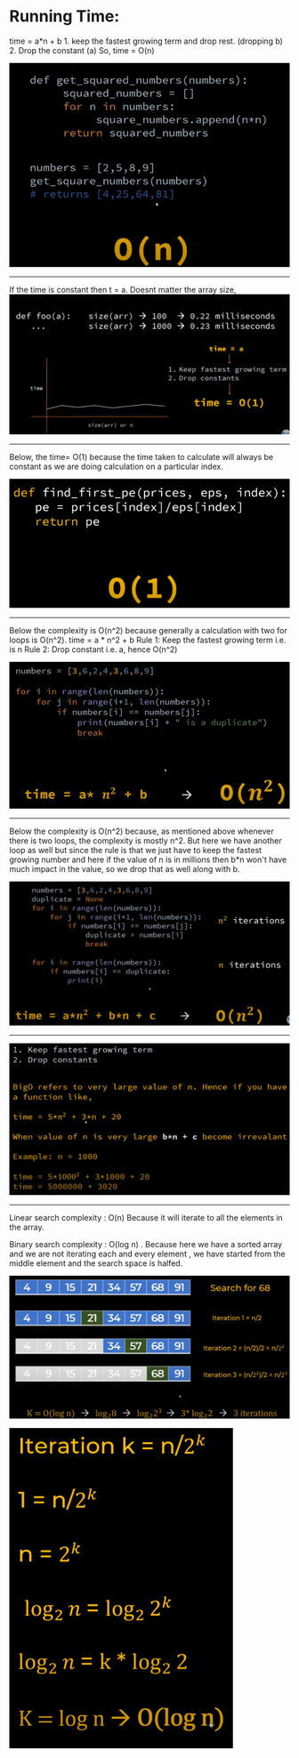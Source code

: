 <h1> Running Time: </h1>
time = a*n + b
1. keep the fastest growing term and drop rest. (dropping b)
2. Drop the constant (a)
So, time = O(n)

![img.png](Assests/img.png)

<hr>

 If the time is constant then t = a. Doesnt matter the array size,
![img_1.png](Assests/img_1.png)

<hr>
Below, the time= O(1) because the time taken to calculate will always be constant as we are doing calculation on a particular index.

![img.png](Assests/img2.png)

<hr>
Below the complexity is O(n^2) because generally a calculation with two for loops is O(n^2).
time = a * n^2 + b
Rule 1: Keep the fastest growing term i.e. is n
Rule 2: Drop constant i.e. a, hence O(n^2)

![img.png](Assests/img4.png)

<hr>
Below the complexity is O(n^2) because, as mentioned above whenever there is two loops, the complexity is mostly n^2.
But here we have another loop as well but since the rule is that we just have to keep the fastest growing number and
here if the value of n is in millions then b*n won't have much impact in the value, so we drop that as well along with b.

![img.png](Assests/img5.png)

<hr>

![img.png](Assests/img6.png)

<hr>

Linear search complexity : O(n)
Because it will iterate to all the elements in the array.
<br>

Binary search complexity : O(log n) . Because here we have a sorted array and we are not iterating each and every element , we have started from the middle element and the search space is halfed.


![img_1.png](Assests/img_7.png)

![img_2.png](Assests/img_8.png)